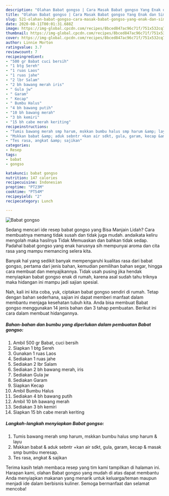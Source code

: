 ```yaml
---
description: "Olahan Babat gongso | Cara Masak Babat gongso Yang Enak dan Simpel"
title: "Olahan Babat gongso | Cara Masak Babat gongso Yang Enak dan Simpel"
slug: 521-olahan-babat-gongso-cara-masak-babat-gongso-yang-enak-dan-simpel
date: 2020-08-11T00:01:31.688Z
image: https://img-global.cpcdn.com/recipes/8bced847ac96c71f/751x532cq70/babat-gongso-foto-resep-utama.jpg
thumbnail: https://img-global.cpcdn.com/recipes/8bced847ac96c71f/751x532cq70/babat-gongso-foto-resep-utama.jpg
cover: https://img-global.cpcdn.com/recipes/8bced847ac96c71f/751x532cq70/babat-gongso-foto-resep-utama.jpg
author: Linnie Morton
ratingvalue: 3.7
reviewcount: 7
recipeingredient:
- "500 gr Babat cuci bersih"
- "1 btg Sereh"
- "1 ruas Laos"
- "1 ruas jahe"
- "2 lbr Salam"
- "2 bh bawang merah iris"
- " Gula jw"
- " Garam"
- " Kecap"
- " Bumbu Halus"
- "4 bh bawang putih"
- "10 bh bawang merah"
- "3 bh kemiri"
- "15 bh cabe merah keriting"
recipeinstructions:
- "Tumis bawang merah smp harum, mskkan bumbu halus smp harum &amp; layu"
- "Mskkan babat &amp; aduk sebntr +kan air sdkt, gula, garam, kecap &amp; masak smp bumbu meresap."
- "Tes rasa, angkat &amp; sajikan"
categories:
- Resep
tags:
- babat
- gongso

katakunci: babat gongso 
nutrition: 147 calories
recipecuisine: Indonesian
preptime: "PT23M"
cooktime: "PT54M"
recipeyield: "2"
recipecategory: Lunch

---
```



![Babat gongso](https://img-global.cpcdn.com/recipes/8bced847ac96c71f/751x532cq70/babat-gongso-foto-resep-utama.jpg)

Sedang mencari ide resep babat gongso yang Bisa Manjain Lidah? Cara membuatnya memang tidak susah dan tidak juga mudah. andaikata keliru mengolah maka hasilnya Tidak Memuaskan dan bahkan tidak sedap. Padahal babat gongso yang enak harusnya sih mempunyai aroma dan cita rasa yang mampu memancing selera kita.

Banyak hal yang sedikit banyak mempengaruhi kualitas rasa dari babat gongso, pertama dari jenis bahan, kemudian pemilihan bahan segar, hingga cara membuat dan menyajikannya. Tidak usah pusing jika hendak menyiapkan babat gongso enak di rumah, karena asal sudah tahu triknya maka hidangan ini mampu jadi sajian spesial.




Nah, kali ini kita coba, yuk, ciptakan babat gongso sendiri di rumah. Tetap dengan bahan sederhana, sajian ini dapat memberi manfaat dalam membantu menjaga kesehatan tubuh kita. Anda bisa membuat Babat gongso menggunakan 14 jenis bahan dan 3 tahap pembuatan. Berikut ini cara dalam membuat hidangannya.

<!--inarticleads1-->

##### Bahan-bahan dan bumbu yang diperlukan dalam pembuatan Babat gongso:

1. Ambil 500 gr Babat, cuci bersih
1. Siapkan 1 btg Sereh
1. Gunakan 1 ruas Laos
1. Sediakan 1 ruas jahe
1. Sediakan 2 lbr Salam
1. Sediakan 2 bh bawang merah, iris
1. Sediakan  Gula jw
1. Sediakan  Garam
1. Siapkan  Kecap
1. Ambil  Bumbu Halus
1. Sediakan 4 bh bawang putih
1. Ambil 10 bh bawang merah
1. Sediakan 3 bh kemiri
1. Siapkan 15 bh cabe merah keriting




<!--inarticleads2-->

##### Langkah-langkah menyiapkan Babat gongso:

1. Tumis bawang merah smp harum, mskkan bumbu halus smp harum &amp; layu
1. Mskkan babat &amp; aduk sebntr +kan air sdkt, gula, garam, kecap &amp; masak smp bumbu meresap.
1. Tes rasa, angkat &amp; sajikan




Terima kasih telah membaca resep yang tim kami tampilkan di halaman ini. Harapan kami, olahan Babat gongso yang mudah di atas dapat membantu Anda menyiapkan makanan yang menarik untuk keluarga/teman maupun menjadi ide dalam berbisnis kuliner. Semoga bermanfaat dan selamat mencoba!

